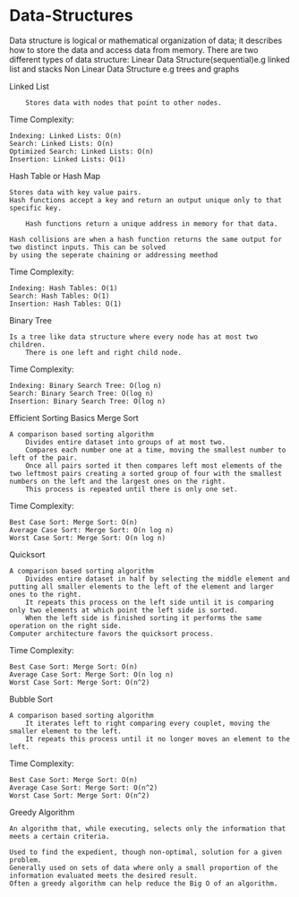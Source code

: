 # Data-Structures

Data structure is logical or mathematical organization of data; it describes how to store the data and access data from memory. There are two different types of data structure:   Linear Data Structure(sequential)e.g linked list and stacks     Non Linear Data Structure e.g trees and graphs

Linked List
        
        Stores data with nodes that point to other nodes.

Time Complexity:

    Indexing: Linked Lists: O(n)
    Search: Linked Lists: O(n)
    Optimized Search: Linked Lists: O(n)
    Insertion: Linked Lists: O(1)

Hash Table or Hash Map

    Stores data with key value pairs.
    Hash functions accept a key and return an output unique only to that specific key.
        
        Hash functions return a unique address in memory for that data.

    Hash collisions are when a hash function returns the same output for two distinct inputs. This can be solved 
    by using the seperate chaining or addressing meethod
        
Time Complexity:

    Indexing: Hash Tables: O(1)
    Search: Hash Tables: O(1)
    Insertion: Hash Tables: O(1)

Binary Tree
    
    Is a tree like data structure where every node has at most two children.
        There is one left and right child node.

Time Complexity:

    Indexing: Binary Search Tree: O(log n)
    Search: Binary Search Tree: O(log n)
    Insertion: Binary Search Tree: O(log n)



Efficient Sorting Basics
Merge Sort

    A comparison based sorting algorithm
        Divides entire dataset into groups of at most two.
        Compares each number one at a time, moving the smallest number to left of the pair.
        Once all pairs sorted it then compares left most elements of the two leftmost pairs creating a sorted group of four with the smallest numbers on the left and the largest ones on the right.
        This process is repeated until there is only one set.

Time Complexity:

    Best Case Sort: Merge Sort: O(n)
    Average Case Sort: Merge Sort: O(n log n)
    Worst Case Sort: Merge Sort: O(n log n)

Quicksort

    A comparison based sorting algorithm
        Divides entire dataset in half by selecting the middle element and putting all smaller elements to the left of the element and larger ones to the right.
        It repeats this process on the left side until it is comparing only two elements at which point the left side is sorted.
        When the left side is finished sorting it performs the same operation on the right side.
    Computer architecture favors the quicksort process.


Time Complexity:

    Best Case Sort: Merge Sort: O(n)
    Average Case Sort: Merge Sort: O(n log n)
    Worst Case Sort: Merge Sort: O(n^2)

Bubble Sort

    A comparison based sorting algorithm
        It iterates left to right comparing every couplet, moving the smaller element to the left.
        It repeats this process until it no longer moves an element to the left.

Time Complexity:

    Best Case Sort: Merge Sort: O(n)
    Average Case Sort: Merge Sort: O(n^2)
    Worst Case Sort: Merge Sort: O(n^2)
    
Greedy Algorithm

    An algorithm that, while executing, selects only the information that meets a certain criteria.
    
    Used to find the expedient, though non-optimal, solution for a given problem.
    Generally used on sets of data where only a small proportion of the information evaluated meets the desired result.
    Often a greedy algorithm can help reduce the Big O of an algorithm.
